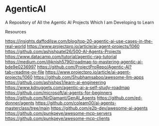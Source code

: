 # AgenticAI
A Repository of All the Agentic AI Projects Which I am Developing to Learn





Resources

https://insights.daffodilsw.com/blog/top-20-agentic-ai-use-cases-in-the-real-world
https://www.projectpro.io/article/ai-agent-projects/1060
https://github.com/ashishpatel26/500-AI-Agents-Projects
https://www.datacamp.com/tutorial/agentic-rag-tutorial
https://medium.com/@knish5790/roadmap-to-mastering-agentic-ai-bde9e0236997
https://github.com/ProjectProRepo/Agentic-AI?tab=readme-ov-file
https://www.projectpro.io/article/ai-agent-projects/1060
https://github.com/Shubhamsaboo/awesome-llm-apps
https://github.com/ashishps1/learn-ai-engineering
https://www.kdnuggets.com/agentic-ai-a-self-study-roadmap
https://github.com/microsoft/ai-agents-for-beginners
https://github.com/NirDiamant/GenAI_Agents
https://github.com/ed-donner/agents
https://github.com/coleam00/ai-agents-masterclass/tree/main
https://github.com/e2b-dev/awesome-ai-agents
https://github.com/punkpeye/awesome-mcp-servers
https://github.com/punkpeye/awesome-mcp-clients
